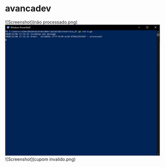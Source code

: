 # avancadev
![Screenshot](não processado.png)
![Screenshot](processado.png)
![Screenshot](cupom invalido.png)
